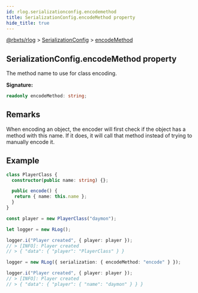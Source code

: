 ```yaml
---
id: rlog.serializationconfig.encodemethod
title: SerializationConfig.encodeMethod property
hide_title: true
---
```


[@rbxts/rlog](./rlog.md) &gt; [SerializationConfig](./rlog.serializationconfig.md) &gt; [encodeMethod](./rlog.serializationconfig.encodemethod.md)

## SerializationConfig.encodeMethod property

The method name to use for class encoding.

**Signature:**

```typescript
readonly encodeMethod: string;
```

## Remarks

When encoding an object, the encoder will first check if the object has a method with this name. If it does, it will call that method instead of trying to manually encode it.

## Example


```ts
class PlayerClass {
  constructor(public name: string) {};

  public encode() {
   return { name: this.name };
  }
}

const player = new PlayerClass("daymon");

let logger = new RLog();

logger.i("Player created", { player: player });
// > [INFO]: Player created
// > { "data": { "player": "PlayerClass" } }

logger = new RLog({ serialization: { encodeMethod: "encode" } });

logger.i("Player created", { player: player });
// > [INFO]: Player created
// > { "data": { "player": { "name": "daymon" } } }
```
